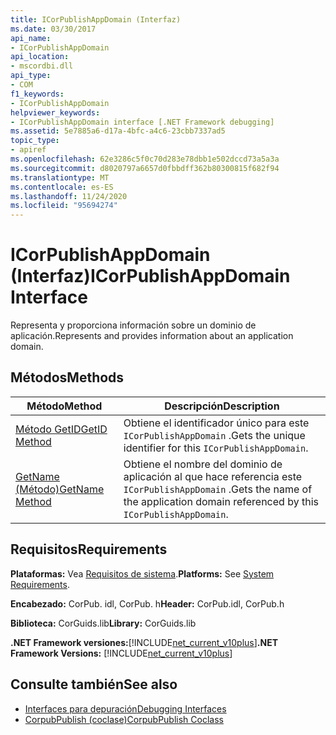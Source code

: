 ```yaml
---
title: ICorPublishAppDomain (Interfaz)
ms.date: 03/30/2017
api_name:
- ICorPublishAppDomain
api_location:
- mscordbi.dll
api_type:
- COM
f1_keywords:
- ICorPublishAppDomain
helpviewer_keywords:
- ICorPublishAppDomain interface [.NET Framework debugging]
ms.assetid: 5e7885a6-d17a-4bfc-a4c6-23cbb7337ad5
topic_type:
- apiref
ms.openlocfilehash: 62e3286c5f0c70d283e78dbb1e502dccd73a5a3a
ms.sourcegitcommit: d8020797a6657d0fbbdff362b80300815f682f94
ms.translationtype: MT
ms.contentlocale: es-ES
ms.lasthandoff: 11/24/2020
ms.locfileid: "95694274"
---
```

# <a name="icorpublishappdomain-interface"></a><span data-ttu-id="dc18c-102">ICorPublishAppDomain (Interfaz)</span><span class="sxs-lookup"><span data-stu-id="dc18c-102">ICorPublishAppDomain Interface</span></span>

<span data-ttu-id="dc18c-103">Representa y proporciona información sobre un dominio de aplicación.</span><span class="sxs-lookup"><span data-stu-id="dc18c-103">Represents and provides information about an application domain.</span></span>  
  
## <a name="methods"></a><span data-ttu-id="dc18c-104">Métodos</span><span class="sxs-lookup"><span data-stu-id="dc18c-104">Methods</span></span>  
  
|<span data-ttu-id="dc18c-105">Método</span><span class="sxs-lookup"><span data-stu-id="dc18c-105">Method</span></span>|<span data-ttu-id="dc18c-106">Descripción</span><span class="sxs-lookup"><span data-stu-id="dc18c-106">Description</span></span>|  
|------------|-----------------|  
|[<span data-ttu-id="dc18c-107">Método GetID</span><span class="sxs-lookup"><span data-stu-id="dc18c-107">GetID Method</span></span>](icorpublishappdomain-getid-method.md)|<span data-ttu-id="dc18c-108">Obtiene el identificador único para este `ICorPublishAppDomain` .</span><span class="sxs-lookup"><span data-stu-id="dc18c-108">Gets the unique identifier for this `ICorPublishAppDomain`.</span></span>|  
|[<span data-ttu-id="dc18c-109">GetName (Método)</span><span class="sxs-lookup"><span data-stu-id="dc18c-109">GetName Method</span></span>](icorpublishappdomain-getname-method.md)|<span data-ttu-id="dc18c-110">Obtiene el nombre del dominio de aplicación al que hace referencia este `ICorPublishAppDomain` .</span><span class="sxs-lookup"><span data-stu-id="dc18c-110">Gets the name of the application domain referenced by this `ICorPublishAppDomain`.</span></span>|  
  
## <a name="requirements"></a><span data-ttu-id="dc18c-111">Requisitos</span><span class="sxs-lookup"><span data-stu-id="dc18c-111">Requirements</span></span>  

 <span data-ttu-id="dc18c-112">**Plataformas:** Vea [Requisitos de sistema](../../get-started/system-requirements.md).</span><span class="sxs-lookup"><span data-stu-id="dc18c-112">**Platforms:** See [System Requirements](../../get-started/system-requirements.md).</span></span>  
  
 <span data-ttu-id="dc18c-113">**Encabezado:** CorPub. idl, CorPub. h</span><span class="sxs-lookup"><span data-stu-id="dc18c-113">**Header:** CorPub.idl, CorPub.h</span></span>  
  
 <span data-ttu-id="dc18c-114">**Biblioteca:** CorGuids.lib</span><span class="sxs-lookup"><span data-stu-id="dc18c-114">**Library:** CorGuids.lib</span></span>  
  
 <span data-ttu-id="dc18c-115">**.NET Framework versiones:**[!INCLUDE[net_current_v10plus](../../../../includes/net-current-v10plus-md.md)]</span><span class="sxs-lookup"><span data-stu-id="dc18c-115">**.NET Framework Versions:** [!INCLUDE[net_current_v10plus](../../../../includes/net-current-v10plus-md.md)]</span></span>  
  
## <a name="see-also"></a><span data-ttu-id="dc18c-116">Consulte también</span><span class="sxs-lookup"><span data-stu-id="dc18c-116">See also</span></span>

- [<span data-ttu-id="dc18c-117">Interfaces para depuración</span><span class="sxs-lookup"><span data-stu-id="dc18c-117">Debugging Interfaces</span></span>](debugging-interfaces.md)
- [<span data-ttu-id="dc18c-118">CorpubPublish (coclase)</span><span class="sxs-lookup"><span data-stu-id="dc18c-118">CorpubPublish Coclass</span></span>](corpubpublish-coclass.md)
